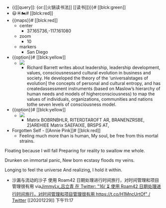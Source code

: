 - {{[[query]]: {or:[[火锅读书法]] [[读书]]}}}# [[blck:green]]
- 😃☀️🏍️# [[blck:red]]
- {{maps}}# [[blck:red]]
    - center
        - 37.165736,-117.161080
    - zoom
        - 10
    - markers
        - San Diego
- {{option}}# [[blck:yellow]]
    - ![](https://firebasestorage.googleapis.com/v0/b/firescript-577a2.appspot.com/o/imgs%2Fapp%2Fxinyiheng%2FBXgs-deQx4.png?alt=media&token=f9a3fe22-b643-4361-8919-c71188a7d6f8)
        - Richard Barrett writes about leadership, leadership development, values, consciousnessand cultural evolution in business and society. He developed the theory of the ‘universalstages of evolution] the concepts of personal and cultural entropy, and has createdassessment instruments (based on Maslow’s hierarchy of human needs and models of higherconsciousness) to map the values of individuals, organizations, communities and nations tothe seven levels of consciousness model.
- {{option}}# [[blck:yellow]]
    - ![](https://firebasestorage.googleapis.com/v0/b/firescript-577a2.appspot.com/o/imgs%2Fapp%2Fxinyiheng%2FmSWS9PMYET.png?alt=media&token=d0720897-4666-4d4e-9ccc-5edbb34a2764)
        - Matrix BOBRNBHLR, RITERDTAROFT AR, BRANENZRSBE, 2]AREHIEE Matrix SAEFAIXE, BRSPS AT,
- Forgotten Self - [[Annie Pink]]# [[blck:red]]
    - Feeling much more than is human,
My soul, be free from this mortal strains.

Floating because I will fall
Preparing for reality to swallow me whole.

Drunken on immortal panic,
New born ecstasy floods my veins.

Longing to feel the universe
And realizing, I hold it within.
- 沙漏与流动的沙子 使用 Roam42 日期处理进行时间旅行，对时间管理和项目管理很有用
via[JimmyLv_吕立青 在 Twitter: "16/ ⏳ 使用 Roam42 日期处理进行时间旅行，对时间管理和项目管理很有用 https://t.co/H1MncUrtOf" / Twitter](https://twitter.com/Jimmy_JingLv/status/1343700082378489856)
[[20201229]] 下午11:17
